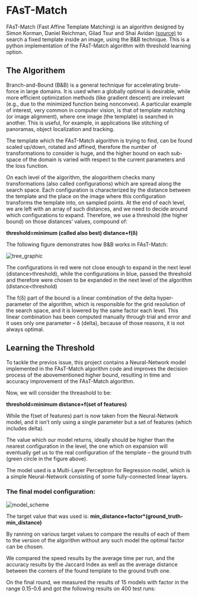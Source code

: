 # FAsT-Match
FAsT-Match (Fast Affine Template Matching) is an algorithm designed by Simon Korman, Daniel Reichman, Gilad Tsur and Shai Avidan [(source)](https://www.cs.haifa.ac.il/~skorman/FastMatch/index.html) to search a fixed template inside an image, using the B&B technique.
This is a python implementation of the FAsT-Match algorithm with threshold learning option.

## The Algorithem
Branch-and-Bound (B&B) is a general technique for accelerating brute-force in large domains. It is used when a globally optimal is desirable, while more efficient optimization methods (like gradient descent) are irrelevant (e.g., due to the minimized function being nonconvex). A particular example of interest, very common in computer vision, is that of template matching (or image alignment), where one image (the template) is searched in another. This is useful, for example, in applications like stitching of panoramas, object localization and tracking.

The template which the FAsT-Match algorithm is trying to find, can be found scaled up/down, rotated and affined, therefore the number of transformations to consider is huge, and the higher bound on each sub-space of the domain is varied with respect to the current parameters and the loss function.

On each level of the algorithm, the alogorithem checks many transformations (also called configurations) which are spread along the search space. Each configuration is characterized by the distance between the template and the place on the image where this configuration transforms the template into, on sampled points. At the end of each level, we are left with an array of such distances, and we need to decide around which configurations to expand. Therefore, we use a threshold (the higher bound) on those distances’ values, compound of:

**threshold=minimum (called also best)  distance+f(δ)**

The following figure demonstrates how B&B works in FAsT-Match:

![tree_graphic](https://user-images.githubusercontent.com/87817221/185792647-5a916608-b29a-4fb4-9818-f9a3f7b0c74a.png)

The configurations in red were not close enough to expand in the next level (distance>threshold), while the configurations in blue, passed the threshold and therefore were chosen to be expanded in the next level of the algorithm (distance<threshold)

The f(δ) part of the bound is a linear combination of the delta hyper-parameter of the algorithm, which is responsible for the grid resolution of the search space, and it is lowered by the same factor each level. This linear combination has been computed manually through trial and error and it uses only one parameter – δ (delta), because of those reasons, it is not always optimal.

## Learning the Threshold
To tackle the previos issue, this project contains a Neural-Network model implemented in the FAsT-Match algorithm code and improves the decision process of the abovementioned higher bound, resulting in time and accuracy improvement of the FAsT-Match algorithm.

Now, we will consider the threashold to be:

**threshold=minimum distance+f(set of features)**

While the f(set of features) part is now taken from the Neural-Network model, and it isn’t only using a single parameter but a set of features (which includes delta).

The value which our model returns, ideally should be higher than the nearest configuration in the level, the one which on expansion will eventually get us to the real configuration of the template – the ground truth (green circle in the figure above).

The model used is a Multi-Layer Perceptron for Regression model, which is a simple Neural-Network consisting of some fully-connected linear layers.

### The final model configuration:

![model_scheme](https://user-images.githubusercontent.com/87817221/185792912-9efb99a2-dd8c-449e-acfa-2b0eb7be0d48.png)

The target value that was used is:
__min_distance+factor*(ground_truth-min_distance)__

By ranning on various target values to compare the results of each of them to the version of the algorithm without any such model the optimal factor can be chosen.

We compared the speed results by the average time per run, and the accuracy results by the Jaccard Index as well as the average distance between the corners of the found template to the ground truth one.

On the final round, we measured the results of 15 models with factor in the range 0.15-0.6 and got the following results on 400 test runs:
